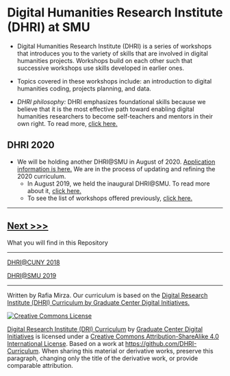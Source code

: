 # Digital Humanities Research Institute (DHRI) at SMU 

* Digital Humanities Research Institute (DHRI) is a series of workshops that introduces you to the variety of skills that are involved in digital humanities projects. Workshops build on each other such that successive workshops use skills developed in earlier ones. 

* Topics covered in these workshops include: an introduction to digital humanities coding, projects planning, and data. 

* *DHRI philosophy:* DHRI emphasizes foundational skills because we believe that it is the most effective path toward enabling digital humanities researchers to become self-teachers and mentors in their own right. To read more, [click here.](https://github.com/SouthernMethodistUniversity/previous/blob/master/sections/2018.md#dhri-philosophy)   


## DHRI 2020
* We will be holding another DHRI@SMU in August of 2020. [Application information is here.](https://southernmethodistuniversity.github.io/home/apply.html) We are in the process of updating and refining the 2020 curriculum. 
    * In August 2019, we held the inaugural DHRI@SMU. To read more about it, [click here.](https://github.com/SouthernMethodistUniversity/previous/blob/master/sections/2019.md)
    * To see the list of workshops offered previously, [click here.](https://dhrismu.github.io/home/curriculum.html)

-----
[Next >>>](sections/2018.md)  
----

What you will find in this Repository

-----

[DHRI@CUNY 2018](sections/2018.md)  

[DHRI@SMU 2019](sections/2019.md)


----

Written by Rafia Mirza.
Our curriculum is based on the [Digital Research Institute (DHRI) Curriculum by Graduate Center Digital Initiatives.](https://github.com/DHRI-Curriculum/guide) 

[![Creative Commons License](https://i.creativecommons.org/l/by-sa/4.0/88x31.png)](http://creativecommons.org/licenses/by-sa/4.0/)

[Digital Research Institute (DRI) Curriculum](http://purl.org/dc/terms/) by [Graduate Center Digital Initiatives](https://gcdi.commons.gc.cuny.edu/) is licensed under a [Creative Commons Attribution-ShareAlike 4.0 International License](http://creativecommons.org/licenses/by-sa/4.0/). Based on a work at <https://github.com/DHRI-Curriculum>. When sharing this material or derivative works, preserve this paragraph, changing only the title of the derivative work, or provide comparable attribution.

